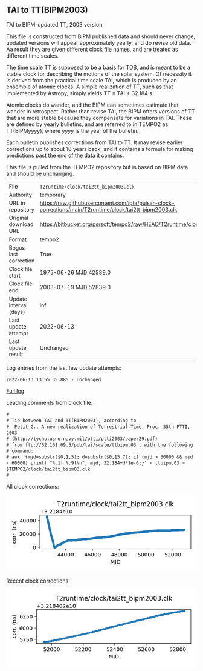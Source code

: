 
## TAI to TT(BIPM2003)

TAI to BIPM-updated TT, 2003 version

This file is constructed from BIPM published data and should
never change; updated versions will appear approximately
yearly, and do revise old data. Aa result they are given different
clock file names, and are treated as different time scales.

The time scale TT is supposed to be a basis for TDB, and is meant
to be a stable clock for describing the motions of the solar system.
Of necessity it is derived from the practical time scale TAI,
which is produced by an ensemble of atomic clocks. A simple
realization of TT, such as that implemented by Astropy,
simply yields TT = TAI + 32.184 s.

Atomic clocks do wander, and the BIPM can sometimes estimate
that wander in retrospect.  Rather than revise TAI, the BIPM
offers versions of TT that are more stable because they
compensate for variations in TAI. These are defined by yearly
bulletins, and are referred to in TEMPO2 as TT(BIPMyyyy), where
yyyy is the year of the bulletin.

Each bulletin publishes corrections from TAI to TT. It may
revise earlier corrections up to about 10 years back, and it
contains a formula for making predictions past the end of the
data it contains.

This file is pulled from the TEMPO2 repository but is based on
BIPM data and should be unchanging.

|     |     |
|:--- |:--- |
| File | `T2runtime/clock/tai2tt_bipm2003.clk` |
| Authority | temporary |
| URL in repository | <https://raw.githubusercontent.com/ipta/pulsar-clock-corrections/main/T2runtime/clock/tai2tt_bipm2003.clk> |
| Original download URL | <https://bitbucket.org/psrsoft/tempo2/raw/HEAD/T2runtime/clock/tai2tt_bipm2003.clk> |
| Format | tempo2 |
| Bogus last correction | True |
| Clock file start | 1975-06-26 MJD 42589.0 |
| Clock file end | 2003-07-19 MJD 52839.0 |
| Update interval (days) | inf |
| Last update attempt | 2022-06-13 |
| Last update result | Unchanged |

Log entries from the last few update attempts:
```
2022-06-13 13:55:35.885 - Unchanged
```
[Full log](https://raw.githubusercontent.com/ipta/pulsar-clock-corrections/main/log/T2runtime/clock/tai2tt_bipm2003.clk.log)

Leading comments from clock file:

    #
    # Tie between TAI and TT(BIPM2003), according to
    #  Petit G., A new realization of Terrestrial Time, Proc. 35th PTTI, 2003
    # (http://tycho.usno.navy.mil/ptti/ptti2003/paper29.pdf)
    # from ftp://62.161.69.5/pub/tai/scale/ttbipm.03 , with the following
    # command:
    # awk '{mjd=substr($0,1,5); d=substr($0,15,7); if (mjd > 30000 && mjd < 60000) printf "%.1f %.9f\n", mjd, 32.184+d*1e-6;}' < ttbipm.03 > $TEMPO2/clock/tai2tt_bipm03.clk
    #



All clock corrections:

![plot of all clock corrections](tai2tt_bipm2003.clk.png "All corrections")

Recent clock corrections:

![plot of recent clock corrections](tai2tt_bipm2003.clk.short.png "Recent corrections")


